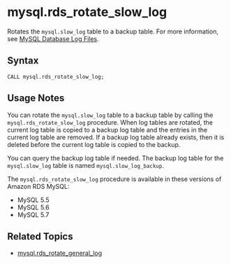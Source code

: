 # mysql\.rds\_rotate\_slow\_log<a name="mysql_rds_rotate_slow_log"></a>

Rotates the `mysql.slow_log` table to a backup table\. For more information, see [MySQL Database Log Files](USER_LogAccess.Concepts.MySQL.md)\.

## Syntax<a name="mysql_rds_rotate_slow_log-syntax"></a>

```
CALL mysql.rds_rotate_slow_log;
```

## Usage Notes<a name="mysql_rds_rotate_slow_log-usage-notes"></a>

You can rotate the `mysql.slow_log` table to a backup table by calling the `mysql.rds_rotate_slow_log` procedure\. When log tables are rotated, the current log table is copied to a backup log table and the entries in the current log table are removed\. If a backup log table already exists, then it is deleted before the current log table is copied to the backup\. 

You can query the backup log table if needed\. The backup log table for the `mysql.slow_log` table is named `mysql.slow_log_backup`\. 

The `mysql.rds_rotate_slow_log` procedure is available in these versions of Amazon RDS MySQL:
+ MySQL 5\.5
+ MySQL 5\.6
+ MySQL 5\.7

## Related Topics<a name="mysql_rds_rotate_slow_log.related"></a>
+ [mysql\.rds\_rotate\_general\_log](mysql_rds_rotate_general_log.md)